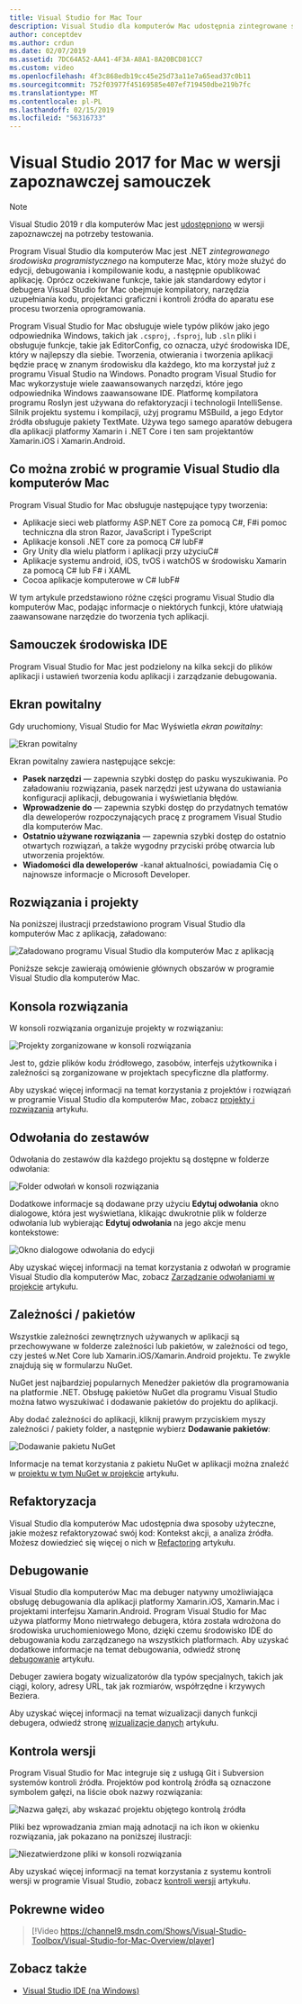 ```yaml
---
title: Visual Studio for Mac Tour
description: Visual Studio dla komputerów Mac udostępnia zintegrowane środowisko projektowe umożliwiające tworzenie aplikacji .NET w systemie macOS, w tym witryny sieci Web platformy ASP.NET Core oraz projekty Xamarin dla systemu iOS, Android, Mac i zestawu narzędzi Xamarin.Forms.
author: conceptdev
ms.author: crdun
ms.date: 02/07/2019
ms.assetid: 7DC64A52-AA41-4F3A-A8A1-8A20BCD81CC7
ms.custom: video
ms.openlocfilehash: 4f3c868edb19cc45e25d73a11e7a65ead37c0b11
ms.sourcegitcommit: 752f03977f45169585e407ef719450dbe219b7fc
ms.translationtype: MT
ms.contentlocale: pl-PL
ms.lasthandoff: 02/15/2019
ms.locfileid: "56316733"
---
```

# <a name="visual-studio-2017-for-mac-preview-tour"></a>Visual Studio 2017 for Mac w wersji zapoznawczej samouczek

> [!NOTE]
> Visual Studio 2019 r dla komputerów Mac jest [udostępniono](installation.md) w wersji zapoznawczej na potrzeby testowania.

Program Visual Studio dla komputerów Mac jest .NET _zintegrowanego środowiska programistycznego_ na komputerze Mac, który może służyć do edycji, debugowania i kompilowanie kodu, a następnie opublikować aplikację. Oprócz oczekiwane funkcje, takie jak standardowy edytor i debugera Visual Studio for Mac obejmuje kompilatory, narzędzia uzupełniania kodu, projektanci graficzni i kontroli źródła do aparatu ese procesu tworzenia oprogramowania.

Program Visual Studio for Mac obsługuje wiele typów plików jako jego odpowiednika Windows, takich jak `.csproj`, `.fsproj`, lub `.sln` pliki i obsługuje funkcje, takie jak EditorConfig, co oznacza, użyć środowiska IDE, który w najlepszy dla siebie.
Tworzenia, otwierania i tworzenia aplikacji będzie pracę w znanym środowisku dla każdego, kto ma korzystał już z programu Visual Studio na Windows. Ponadto program Visual Studio for Mac wykorzystuje wiele zaawansowanych narzędzi, które jego odpowiednika Windows zaawansowane IDE. Platformę kompilatora programu Roslyn jest używana do refaktoryzacji i technologii IntelliSense. Silnik projektu systemu i kompilacji, użyj programu MSBuild, a jego Edytor źródła obsługuje pakiety TextMate. Używa tego samego aparatów debugera dla aplikacji platformy Xamarin i .NET Core i ten sam projektantów Xamarin.iOS i Xamarin.Android.

## <a name="what-can-i-do-in-visual-studio-for-mac"></a>Co można zrobić w programie Visual Studio dla komputerów Mac

Program Visual Studio for Mac obsługuje następujące typy tworzenia:

- Aplikacje sieci web platformy ASP.NET Core za pomocą C#, F#i pomoc techniczna dla stron Razor, JavaScript i TypeScript
- Aplikacje konsoli .NET core za pomocą C# lubF#
- Gry Unity dla wielu platform i aplikacji przy użyciuC#
- Aplikacje systemu android, iOS, tvOS i watchOS w środowisku Xamarin za pomocą C# lub F# i XAML
- Cocoa aplikacje komputerowe w C# lubF#

W tym artykule przedstawiono różne części programu Visual Studio dla komputerów Mac, podając informacje o niektórych funkcji, które ułatwiają zaawansowane narzędzie do tworzenia tych aplikacji.

## <a name="ide-tour"></a>Samouczek środowiska IDE

Program Visual Studio for Mac jest podzielony na kilka sekcji do plików aplikacji i ustawień tworzenia kodu aplikacji i zarządzanie debugowania.

## <a name="welcome-screen"></a>Ekran powitalny

Gdy uruchomiony, Visual Studio for Mac Wyświetla *ekran powitalny*:

![Ekran powitalny](media/ide-tour-image1.png)

Ekran powitalny zawiera następujące sekcje:

- **Pasek narzędzi** — zapewnia szybki dostęp do pasku wyszukiwania. Po załadowaniu rozwiązania, pasek narzędzi jest używana do ustawiania konfiguracji aplikacji, debugowania i wyświetlania błędów.
- **Wprowadzenie do** — zapewnia szybki dostęp do przydatnych tematów dla deweloperów rozpoczynających pracę z programem Visual Studio dla komputerów Mac.
- **Ostatnio używane rozwiązania** — zapewnia szybki dostęp do ostatnio otwartych rozwiązań, a także wygodny przyciski próbę otwarcia lub utworzenia projektów.
- **Wiadomości dla deweloperów** -kanał aktualności, powiadamia Cię o najnowsze informacje o Microsoft Developer.

## <a name="solutions-and-projects"></a>Rozwiązania i projekty

Na poniższej ilustracji przedstawiono program Visual Studio dla komputerów Mac z aplikacją, załadowano:

![Załadowano programu Visual Studio dla komputerów Mac z aplikacją](media/ide-tour-image17.png)

Poniższe sekcje zawierają omówienie głównych obszarów w programie Visual Studio dla komputerów Mac.

## <a name="solution-pad"></a>Konsola rozwiązania

W konsoli rozwiązania organizuje projekty w rozwiązaniu:

![Projekty zorganizowane w konsoli rozwiązania](media/ide-tour-image18.png)

Jest to, gdzie plików kodu źródłowego, zasobów, interfejs użytkownika i zależności są zorganizowane w projektach specyficzne dla platformy.

Aby uzyskać więcej informacji na temat korzystania z projektów i rozwiązań w programie Visual Studio dla komputerów Mac, zobacz [projekty i rozwiązania](/visualstudio/mac/projects-and-solutions) artykułu.

## <a name="assembly-references"></a>Odwołania do zestawów

Odwołania do zestawów dla każdego projektu są dostępne w folderze odwołania:

![Folder odwołań w konsoli rozwiązania](media/ide-tour-image19.png)

Dodatkowe informacje są dodawane przy użyciu **Edytuj odwołania** okno dialogowe, która jest wyświetlana, klikając dwukrotnie plik w folderze odwołania lub wybierając **Edytuj odwołania** na jego akcje menu kontekstowe:

![Okno dialogowe odwołania do edycji](media/ide-tour-image20.png)

Aby uzyskać więcej informacji na temat korzystania z odwołań w programie Visual Studio dla komputerów Mac, zobacz [Zarządzanie odwołaniami w projekcie](/visualstudio/mac/managing-references-in-a-project) artykułu.

## <a name="dependencies--packages"></a>Zależności / pakietów

Wszystkie zależności zewnętrznych używanych w aplikacji są przechowywane w folderze zależności lub pakietów, w zależności od tego, czy jesteś w.Net Core lub Xamarin.iOS/Xamarin.Android projektu. Te zwykle znajdują się w formularzu NuGet.

NuGet jest najbardziej popularnych Menedżer pakietów dla programowania na platformie .NET. Obsługę pakietów NuGet dla programu Visual Studio można łatwo wyszukiwać i dodawanie pakietów do projektu do aplikacji.

Aby dodać zależności do aplikacji, kliknij prawym przyciskiem myszy zależności / pakiety folder, a następnie wybierz **Dodawanie pakietów**:

![Dodawanie pakietu NuGet](media/ide-tour-image21.png)

Informacje na temat korzystania z pakietu NuGet w aplikacji można znaleźć w [projektu w tym NuGet w projekcie](/visualstudio/mac/nuget-walkthrough) artykułu.

## <a name="refactoring"></a>Refaktoryzacja

Visual Studio dla komputerów Mac udostępnia dwa sposoby użyteczne, jakie możesz refaktoryzować swój kod: Kontekst akcji, a analiza źródła. Możesz dowiedzieć się więcej o nich w [Refactoring](/visualstudio/mac/refactoring) artykułu.

## <a name="debugging"></a>Debugowanie

Visual Studio dla komputerów Mac ma debuger natywny umożliwiająca obsługę debugowania dla aplikacji platformy Xamarin.iOS, Xamarin.Mac i projektami interfejsu Xamarin.Android. Program Visual Studio for Mac używa platformy Mono nietrwałego debugera, która została wdrożona do środowiska uruchomieniowego Mono, dzięki czemu środowisko IDE do debugowania kodu zarządzanego na wszystkich platformach. Aby uzyskać dodatkowe informacje na temat debugowania, odwiedź stronę [debugowanie](/visualstudio/mac/debugging) artykułu.

Debuger zawiera bogaty wizualizatorów dla typów specjalnych, takich jak ciągi, kolory, adresy URL, tak jak rozmiarów, współrzędne i krzywych Beziera.

Aby uzyskać więcej informacji na temat wizualizacji danych funkcji debugera, odwiedź stronę [wizualizacje danych](/visualstudio/mac/data-visualizations) artykułu.

## <a name="version-control"></a>Kontrola wersji

Program Visual Studio for Mac integruje się z usługą Git i Subversion systemów kontroli źródła. Projektów pod kontrolą źródła są oznaczone symbolem gałęzi, na liście obok nazwy rozwiązania:

![Nazwa gałęzi, aby wskazać projektu objętego kontrolą źródła](media/ide-tour-image22.png)

Pliki bez wprowadzania zmian mają adnotacji na ich ikon w okienku rozwiązania, jak pokazano na poniższej ilustracji:

![Niezatwierdzone pliki w konsoli rozwiązania](media/ide-tour-image23.png)

Aby uzyskać więcej informacji na temat korzystania z systemu kontroli wersji w programie Visual Studio, zobacz [kontroli wersji](/visualstudio/mac/version-control) artykułu.

## <a name="related-video"></a>Pokrewne wideo

> [!Video https://channel9.msdn.com/Shows/Visual-Studio-Toolbox/Visual-Studio-for-Mac-Overview/player]


## <a name="see-also"></a>Zobacz także

- [Visual Studio IDE (na Windows)](/visualstudio/ide/visual-studio-ide)
